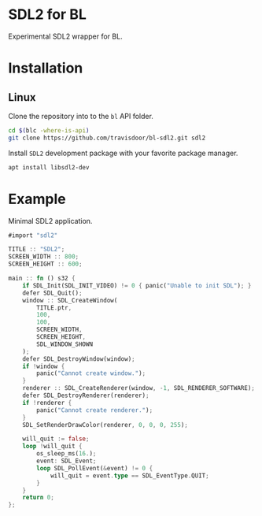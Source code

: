 # SDL2 for BL
Experimental SDL2 wrapper for BL.

# Installation
## Linux
Clone the repository into to the `bl` API folder.
```bash
cd $(blc -where-is-api)
git clone https://github.com/travisdoor/bl-sdl2.git sdl2
```
Install `SDL2` development package with your favorite package manager.
```bash
apt install libsdl2-dev
```


# Example
Minimal SDL2 application.
```rust
#import "sdl2"

TITLE :: "SDL2";
SCREEN_WIDTH :: 800;
SCREEN_HEIGHT :: 600;

main :: fn () s32 {
    if SDL_Init(SDL_INIT_VIDEO) != 0 { panic("Unable to init SDL"); }
    defer SDL_Quit();
    window :: SDL_CreateWindow(
        TITLE.ptr,
        100,
        100,
        SCREEN_WIDTH,
        SCREEN_HEIGHT,
        SDL_WINDOW_SHOWN
    );
    defer SDL_DestroyWindow(window);
    if !window {
        panic("Cannot create window.");
    }
    renderer :: SDL_CreateRenderer(window, -1, SDL_RENDERER_SOFTWARE);
    defer SDL_DestroyRenderer(renderer);
    if !renderer {
        panic("Cannot create renderer.");
    }
    SDL_SetRenderDrawColor(renderer, 0, 0, 0, 255);

    will_quit := false;
    loop !will_quit {
        os_sleep_ms(16.);
        event: SDL_Event;
        loop SDL_PollEvent(&event) != 0 {
            will_quit = event.type == SDL_EventType.QUIT;
        }
    }
    return 0;
};
```